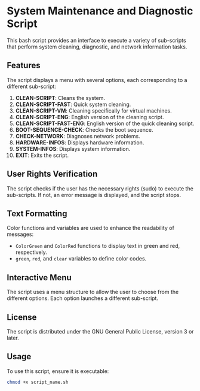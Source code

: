 # System Maintenance and Diagnostic Script

This bash script provides an interface to execute a variety of sub-scripts that perform system cleaning, diagnostic, and network information tasks.

## Features

The script displays a menu with several options, each corresponding to a different sub-script:

1. **CLEAN-SCRIPT**: Cleans the system.
2. **CLEAN-SCRIPT-FAST**: Quick system cleaning.
3. **CLEAN-SCRIPT-VM**: Cleaning specifically for virtual machines.
4. **CLEAN-SCRIPT-ENG**: English version of the cleaning script.
5. **CLEAN-SCRIPT-FAST-ENG**: English version of the quick cleaning script.
6. **BOOT-SEQUENCE-CHECK**: Checks the boot sequence.
7. **CHECK-NETWORK**: Diagnoses network problems.
8. **HARDWARE-INFOS**: Displays hardware information.
9. **SYSTEM-INFOS**: Displays system information.
0. **EXIT**: Exits the script.

## User Rights Verification

The script checks if the user has the necessary rights (sudo) to execute the sub-scripts. If not, an error message is displayed, and the script stops.

## Text Formatting

Color functions and variables are used to enhance the readability of messages:

- `ColorGreen` and `ColorRed` functions to display text in green and red, respectively.
- `green`, `red`, and `clear` variables to define color codes.

## Interactive Menu

The script uses a menu structure to allow the user to choose from the different options. Each option launches a different sub-script.

## License

The script is distributed under the GNU General Public License, version 3 or later.

## Usage

To use this script, ensure it is executable:

```bash
chmod +x script_name.sh
